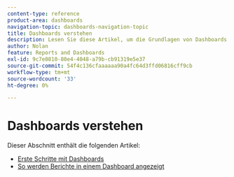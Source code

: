 ```yaml
---
content-type: reference
product-area: dashboards
navigation-topic: dashboards-navigation-topic
title: Dashboards verstehen
description: Lesen Sie diese Artikel, um die Grundlagen von Dashboards in Adobe Workfront zu verstehen.
author: Nolan
feature: Reports and Dashboards
exl-id: 9c7e0810-80e4-4048-a79b-cb91319e5e37
source-git-commit: 54f4c136cfaaaaaa90a4fc64d3ffd06816cff9cb
workflow-type: tm+mt
source-wordcount: '33'
ht-degree: 0%

---
```


# Dashboards verstehen

Dieser Abschnitt enthält die folgenden Artikel:

* [Erste Schritte mit Dashboards](../../../reports-and-dashboards/dashboards/understanding-dashboards/get-started-dashboards.md)
* [So werden Berichte in einem Dashboard angezeigt](../../../reports-and-dashboards/dashboards/understanding-dashboards/understand-how-reports-display-dashboard.md)
